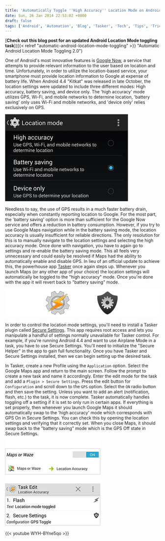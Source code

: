 ```yaml
---
title: 'Automatically Toggle ''High Accuracy'' Location Mode on Android'
date: Sun, 26 Jan 2014 22:53:02 +0000
draft: false
tags: ['Android', 'Automation', 'Blog', 'Tasker', 'Tech', 'Tips', 'Tricks']
---
```


[**Check out this blog post for an updated Android Location Mode toggling task**]({{< relref "automatic-android-location-mode-toggling" >}} "Automatic Android Location Mode Toggling 2.0")

One of Android's most innovative features is [Google Now](http://www.google.com/landing/now/), a service that attempts to provide relevant information to the user based on location and time. Unfortunately, in order to utilize the location-based service, your smartphone must provide location information to Google at expense of battery life. When Android 4.4 "Kitkat" was released in late October, the location settings were updated to include three different modes: High accuracy, battery saving, and device only. The 'high accuracy' mode utilizes GPS, Wi-Fi, and mobile networks to determine location, 'battery saving' only uses Wi-Fi and mobile networks, and 'device only' relies exclusively on GPS.

![locationsettings](locationsettings.jpg)

Needless to say, the use of GPS results in a much faster battery drain, especially when constantly reporting location to Google. For the most part, the 'battery saving' option is more than sufficient for the Google Now service and offers a reduction in battery consumption. However, if you try to use Google Maps navigation while in the battery saving mode, the location accuracy is usually insufficient for reliable directions. The only resolution for this is to manually navigate to the location settings and selecting the high accuracy mode. Once done with navigation, you have to again go to settings and re-enable the battery saving mode. This all feels very unnecessary and could easily be resolved if Maps had the ability to automatically enable and disable GPS. In lieu of an official update to achieve this, the powerhouse app [Tasker](https://play.google.com/store/apps/details?id=net.dinglisch.android.taskerm) once again steps up. Whenever you launch Maps (or any other app of your choice) the location settings will automatically be toggled to the "high accuracy" mode. Once you're done with the app it will revert back to "battery saving" mode.

![icons](icons.jpg)

In order to control the location mode settings, you'll need to install a Tasker plugin called [Secure Settings](https://play.google.com/store/apps/details?id=com.intangibleobject.securesettings.plugin). This app requires root access and lets you manipulate a handful of settings normally unavailable for Tasker control. For example, if you're running Android 4.4 and want to use Airplane Mode in a task, you have to use Secure Settings. You'll need to initialize the "Secure Helper" in the app to gain full functionality. Once you have Tasker and Secure Settings installed, then we can begin setting up the desired task.

In Tasker, create a new Profile using the `Application` option. Select the Google Maps app and return to the main screen. Follow the prompt to create a new task and name it accordingly. Enter the edit mode for the task and add a `Plugin > Secure Settings`. Press the edit button for `Configuration` and scroll down to the `GPS` option. Select the `ON` radio button and then save the setting. Unless you want to add an alert (notification, flash, etc.) to the task, it is now complete. Tasker automatically handles toggling off a setting if it is set to only run in certain apps. If everything is set properly, then whenever you launch Google Maps it should automatically swap to the 'high accuracy' mode which corresponds with GPS On in Secure Settings. You can check this by opening the location settings and verifying that it correctly set. When you close Maps, it should swap back to the "battery saving" mode which is the GPS Off state in Secure Settings.

![profile](profile.jpg)
![task](task.jpg)

{{< youtube WYH-BYne5qo >}}
